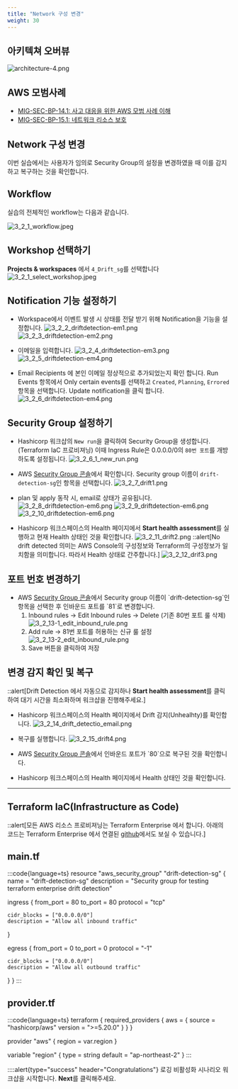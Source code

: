 ```yaml
---
title: "Network 구성 변경"
weight: 30
---
```

## 아키텍쳐 오버뷰

![architecture-4.png](./static/architecture/architecture-4.png)

## AWS 모범사례
* [MIG-SEC-BP-14.1: 사고 대응을 위한 AWS 모범 사례 이해](https://docs.aws.amazon.com/wellarchitected/latest/migration-lens/migrate-sec.html#mig-sec-bp-14.1-understand-best-practices-for-incident-response)
* [MIG-SEC-BP-15.1: 네트워크 리소스 보호](https://docs.aws.amazon.com/wellarchitected/latest/migration-lens/migrate-sec.html#mig-sec-bp-15.1-protect-your-network-resources)

## Network 구성 변경
이번 실습에서는 사용자가 임의로 Security Group의 설정을 변경하였을 때 이를 감지하고 복구하는 것을 확인합니다.

## Workflow
실습의 전체적인 workflow는 다음과 같습니다.

![3_2_1_workflow.jpeg](./static/images/3/2/3_2_1_workflow.jpeg)

## Workshop 선택하기
**Projects & workspaces**  에서 `4_Drift_sg`를 선택합니다
![3_2_1_select_workshop.jpeg](./static/images/3/2/3_2_1_select_workshop.png)

## Notification 기능 설정하기
- Workspace에서 이벤트 발생 시 상태를 전달 받기 위해 Notification을 기능을 설정합니다.
![3_2_2_driftdetection-em1.png](./static/images/3/2/3_2_2_driftdetection-em1.png)
![3_2_3_driftdetection-em2.png](./static/images/3/2/3_2_3_driftdetection-em2.png)

- 이메일을 입력합니다.
![3_2_4_driftdetection-em3.png](./static/images/3/2/3_2_4_driftdetection-em3.png)
![3_2_5_driftdetection-em4.png](./static/images/3/2/3_2_5_driftdetection-em4.png)

- Email Recipients 에 본인 이메일 정상적으로 추가되었는지 확인 합니다. Run Events 항목에서 Only certain events를 선택하고 `Created`, `Planning`, `Errored` 항목을 선택합니다. Update notification을 클릭 합니다.
![3_2_6_driftdetection-em4.png](./static/images/3/2/3_2_6_driftdetection-em5.png)

## Security Group 설정하기
- Hashicorp 워크샵의 `New run`을 클릭하여 Security Group을 생성합니다. (Terraform IaC 프로비져닝) 이때 Ingress Rule은 0.0.0.0/0의 `80번 포트`를 개방하도록 설정됩니다. 
![3_2_6_1_new_run.png](./static/images/3/2/3_2_6_1_new_run.png)
- AWS [Security Group 콘솔](https://ap-northeast-2.console.aws.amazon.com/ec2/home?region=ap-northeast-2#SecurityGroups:)에서 확인합니다. Security group 이름이 `drift-detection-sg`인 항목을 선택합니다.
![3_2_7_drift1.png](./static/images/3/2/3_2_7_drift1.png)

- plan 및 apply 동작 시, email로 상태가 공유됩니다.
![3_2_8_driftdetection-em6.png](./static/images/3/2/3_2_8_driftdetection-em6.png)
![3_2_9_driftdetection-em6.png](./static/images/3/2/3_2_9_driftdetection-em7.png)
![3_2_10_driftdetection-em6.png](./static/images/3/2/3_2_10_driftdetection-em8.png)

- Hashicorp 워크스페이스의 Health 페이지에서 **Start health assessment**를 실행하고 현재 Health 상태인 것을 확인합니다.
![3_2_11_drift2.png](./static/images/3/2/3_2_11_drift2.png)
::alert[No drift detected 의미는 AWS Console의 구성정보와 Terraform의 구성정보가 일치함을 의미합니다. 따라서 Health 상태로 간주합니다.]
![3_2_12_drif3.png](./static/images/3/2/3_2_12_drift3.png)

## 포트 번호 변경하기
- AWS [Security Group 콘솔](https://ap-northeast-2.console.aws.amazon.com/ec2/home?region=ap-northeast-2#SecurityGroups:)에서 Security group 이름이 `drift-detection-sg`인 항목을 선택한 후 인바운드 포트를 `81`로 변경합니다.
    1. Inbound rules → Edit Inbound rules → Delete (기존 80번 포트 룰 삭제)
    ![3_2_13-1_edit_inbound_rule.png](./static/images/3/2/3_2_13-1_edit_inbound_rule.png)
    2. Add rule → 81번 포트를 허용하는 신규 룰 설정 
    ![3_2_13-2_edit_inbound_rule.png](./static/images/3/2/3_2_13-2_edit_inbound_rule.png)
    3. Save 버튼을 클릭하여 저장

## 변경 감지 확인 및 복구
::alert[Drift Detection 에서 자동으로 감지하나 **Start health assessment**를 클릭하여 대기 시간을 최소화하며 워크샵을 진행해주세요.]

- Hashicorp 워크스페이스의 Health 페이지에서 Drift 감지(Unhealhty)를 확인합니다.
![3_2_14_drift_detectio_email.png](./static/images/3/2/3_2_14_drift_detectio_email.png)

- 복구를 실행합니다.
![3_2_15_drift4.png](./static/images/3/2/3_2_15_drift4.png)

- AWS [Security Group 콘솔](https://ap-northeast-2.console.aws.amazon.com/ec2/home?region=ap-northeast-2#SecurityGroups:)에서 인바운드 포트가 `80`으로 복구된 것을 확인합니다.

- Hashicorp 워크스페이스의 Health 페이지에서 Health 상태인 것을 확인합니다.
--- 

## Terraform IaC(Infrastructure as Code)

::alert[모든 AWS 리소스 프로비져닝는 Terraform Enterprise 에서 합니다. 아래의 코드는 Terraform Enterprise 에서 연결된 [github](https://github.com/aws-samples/secure-migrations-and-modernizations/tree/main/tf_scenario_code/4_drift-sg)에서도 보실 수 있습니다.]

## main.tf

:::code{language=ts}
resource "aws_security_group" "drift-detection-sg" {
  name   = "drift-detection-sg"
  description = "Security group for testing terraform enterprise drift detection"

  ingress {
    from_port   = 80
    to_port     = 80
    protocol    = "tcp"
    
    cidr_blocks = ["0.0.0.0/0"]
    description = "Allow all inbound traffic"
  }

  egress {
    from_port   = 0
    to_port     = 0
    protocol    = "-1"
    
    cidr_blocks = ["0.0.0.0/0"]
    description = "Allow all outbound traffic"
  }
}
:::

## provider.tf
:::code{language=ts}
terraform {
  required_providers {
    aws = {
      source = "hashicorp/aws"
      version = ">=5.20.0"
    }
  }
}

provider "aws" {
    region = var.region
}

variable "region" {
  type = string
  default = "ap-northeast-2"
}
:::

::::alert{type="success" header="Congratulations"}
로깅 비활성화 시나리오 워크샵을 시작합니다. **Next**를 클릭해주세요.